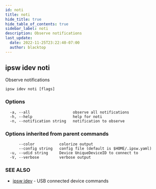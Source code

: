 ```yaml
---
id: noti
title: noti
hide_title: true
hide_table_of_contents: true
sidebar_label: noti
description: Observe notifications
last_update:
  date: 2022-11-25T23:22:40-07:00
  author: blacktop
---
```

## ipsw idev noti

Observe notifications

```
ipsw idev noti [flags]
```

### Options

```
  -a, --all                   observe all notifications
  -h, --help                  help for noti
  -n, --notification string   notification to observe
```

### Options inherited from parent commands

```
      --color           colorize output
      --config string   config file (default is $HOME/.ipsw.yaml)
  -u, --udid string     Device UniqueDeviceID to connect to
  -V, --verbose         verbose output
```

### SEE ALSO

* [ipsw idev](/docs/cli/ipsw/idev)	 - USB connected device commands


